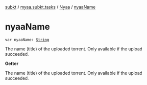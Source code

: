 [subkt](../../index.md) / [myaa.subkt.tasks](../index.md) / [Nyaa](index.md) / [nyaaName](./nyaa-name.md)

# nyaaName

`var nyaaName: `[`String`](https://kotlinlang.org/api/latest/jvm/stdlib/kotlin/-string/index.html)

The name (title) of the uploaded torrent.
Only available if the upload succeeded.

**Getter**

The name (title) of the uploaded torrent.
Only available if the upload succeeded.

